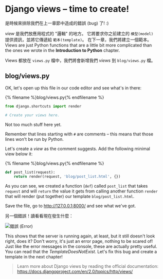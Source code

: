 # Django views – time to create!

是時候來排除我們在上一章節中造成的錯誤 (bug) 了! :)

*view* 是我們放應用程式的 "邏輯" 的地方。 它將要求你之前建立的 `模型(model)` 提供資訊，並將它傳遞給 `範本(template)`。 在下一章，我們將建立一個範本。 Views are just Python functions that are a little bit more complicated than the ones we wrote in the **Introduction to Python** chapter.

Views 都放在 `views.py` 檔中，我們將會新增我們 *views* 到 `blog/views.py` 檔。

## blog/views.py

OK, let's open up this file in our code editor and see what's in there:

{% filename %}blog/views.py{% endfilename %}

```python
from django.shortcuts import render

# Create your views here.
```

Not too much stuff here yet.

Remember that lines starting with `#` are comments – this means that those lines won't be run by Python.

Let's create a *view* as the comment suggests. Add the following minimal view below it:

{% filename %}blog/views.py{% endfilename %}

```python
def post_list(request):
    return render(request, 'blog/post_list.html', {})
```

As you can see, we created a function (`def`) called `post_list` that takes `request` and will `return` the value it gets from calling another function `render` that will render (put together) our template `blog/post_list.html`.

Save the file, go to http://127.0.0.1:8000/ and see what we've got.

另一個錯誤！讀看看現在發生什麼：

![錯誤 (Error)](images/error.png)

This shows that the server is running again, at least, but it still doesn't look right, does it? Don't worry, it's just an error page, nothing to be scared of! Just like the error messages in the console, these are actually pretty useful. You can read that the *TemplateDoesNotExist*. Let's fix this bug and create a template in the next chapter!

> Learn more about Django views by reading the official documentation: https://docs.djangoproject.com/en/2.0/topics/http/views/